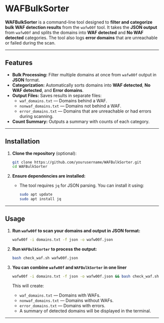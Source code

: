 # WAFBulkSorter

**WAFBulkSorter** is a command-line tool designed to **filter and categorize bulk WAF detection results** from the `wafw00f` tool. It takes the **JSON output** from `wafw00f` and splits the domains into **WAF detected** and **No WAF detected** categories. The tool also logs **error domains** that are unreachable or failed during the scan.

---

## Features

- **Bulk Processing:** Filter multiple domains at once from `wafw00f` output in **JSON** format.
- **Categorization:** Automatically sorts domains into **WAF detected**, **No WAF detected**, and **Error domains**.
- **Output Files:** Saves results in separate files:
  - `waf_domains.txt` — Domains behind a WAF.
  - `nonwaf_domains.txt` — Domains not behind a WAF.
  - `error_domains.txt` — Domains that are unreachable or had errors during scanning.
- **Count Summary:** Outputs a summary with counts of each category.

---

## Installation

1. **Clone the repository** (optional):
    ```bash
    git clone https://github.com/yourusername/WAFBulkSorter.git
    cd WAFBulkSorter
    ```

2. **Ensure dependencies are installed:**
    - The tool requires `jq` for JSON parsing. You can install it using:
        ```bash
        sudo apt update
        sudo apt install jq
        ```

---

## Usage

1. **Run `wafw00f` to scan your domains and output in JSON format:**
    ```bash
    wafw00f -i domains.txt -f json -o wafw00f.json
    ```

2. **Run `WAFBulkSorter` to process the output:**
    ```bash
    bash check_waf.sh wafw00f.json
    ```

3. **You can combine `wafw00f` and `WAFBulkSorter` in one liner**
   ```bash
   wafw00f -i domains.txt -f json -o wafw00f.json && bash check_waf.sh wafw00f.json
    ```


   This will create:
   - `waf_domains.txt` — Domains with WAFs.
   - `nonwaf_domains.txt` — Domains without WAFs.
   - `error_domains.txt` — Domains with errors.
   - A summary of detected domains will be displayed in the terminal.

---
